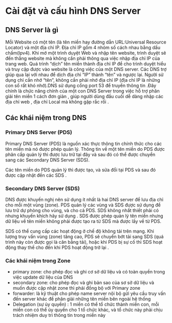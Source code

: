 # Cài đặt và cấu hình DNS Server
## DNS Server là gì
Mỗi Website có một tên (là tên miền hay đường dẫn URL:Universal Resource Locator) và một địa chỉ IP. Địa chỉ IP gồm 4 nhóm số cách nhau bằng dấu chấm(Ipv4). Khi mở một trình duyệt Web và nhập tên website, trình duyệt sẽ đến thẳng website mà không cần phải thông qua việc nhập địa chỉ IP của trang web. Quá trình “dịch” tên miền thành địa chỉ IP để cho trình duyệt hiểu và truy cập được vào website là công việc của một DNS server. Các ﻿DNS trợ giúp qua lại với nhau để dịch địa chỉ “IP” thành “tên” và ngược lại. Người sử dụng chỉ cần nhớ “tên”, không cần phải nhớ địa chỉ IP (địa chỉ IP là những con số rất khó nhớ).DNS sử dụng cổng port 53 để truyền thông tin .Đây chính là chức năng chính của một con DNS Server trong việc hỗ trợ phân giải tên miền 1 cách đơn giản , giúp người dùng đầu cuối dễ dàng nhập các địa chỉ web , địa chỉ Local mà không gặp rắc rối .

## Các khái niệm trong DNS 
### Primary DNS Server (PDS)
Primary DNS Server (PDS) là nguồn xác thực thông tin chính thức cho các tên miền mà nó được phép quản lý. Thông tin về một tên miền do PDS ﻿được phân cấp quản lý thì được lưu trữ tại đây và sau đó có thể được chuyển sang các Secondary DNS Server (SDS).

Các tên miền do PDS quản lý thì được tạo, và sửa đổi tại PDS và sau đó được cập nhật đến các SDS .
### Secondary DNS Server (SDS)
DNS được khuyến nghị nên sử dụng ít nhất là hai DNS server để lưu địa chỉ cho mỗi một vùng (zone). PDS quản lý các vùng và SDS được sử dụng để lưu trữ dự phòng cho vùng, và cho cả PDS. SDS không nhất thiết phải có nhưng khuyến khích hãy sử dụng . SDS được phép quản lý tên miền nhưng dữ liệu về tên miền không phải được tạo ra từ SDS mà được lấy về từ PDS.

SDS có thể cung cấp các hoạt động ở chế độ không tải trên mạng. Khi lượng truy vấn vùng (zone) tăng cao, PDS sẽ chuyển bớt tải sang SDS (quá trình này còn được gọi là cân bằng tải), hoặc khi PDS bị sự cố thì SDS hoạt động thay thế cho đến khi PDS hoạt động trở lại .

### Các khái niệm trong Zone
- primary zone: cho phép đọc và ghi cơ sở dữ liệu và có toàn quyền trong việc update dữ liệu của DNS
- secondary zone: cho phép đọc và ghi bản sao của sơ sở dữ liệu và muốn được cập nhật zone thì phải đồng bộ với Primary zone
- forwarder: là kỹ thuật cho phép name server nội bộ gửi yêu cầu truy vấn đến server khác để phân giải những tên miền bên ngoài hệ thống
- Delegation (sự ủy quyền) : 1 miền có thể tổ chức thành miền con, mỗi miền con có thể ủy quyền cho 1 tổ chức khác, và tổ chức này phải chịu trách nhiệm duy trì thông tin trong miền này

